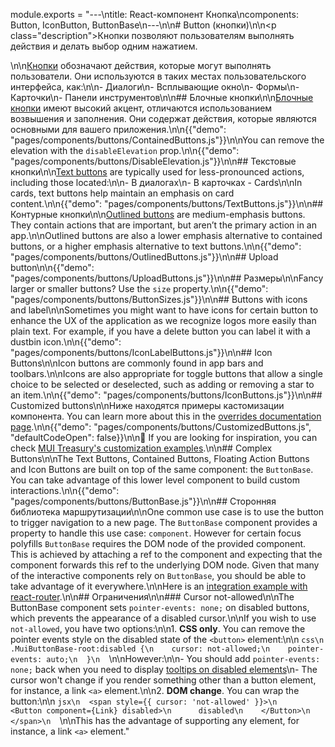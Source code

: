 module.exports = "---\ntitle: React-компонент Кнопка\ncomponents: Button, IconButton, ButtonBase\n---\n\n# Button (кнопки)\n\n<p class=\"description\">Кнопки позволяют пользователям выполнять действия и делать выбор одним нажатием.</p>\n\n[Кнопки](https://material.io/design/components/buttons.html) обозначают действия, которые могут выполнять пользователи. Они используются в таких местах пользовательского интерфейса, как:\n\n- Диалоги\n- Всплывающие окно\n- Формы\n- Карточки\n- Панели инструментов\n\n## Блочные кнопки\n\n[Блочные кнопки](https://material.io/design/components/buttons.html#contained-button) имеют высокий акцент, отличаются использованием возвышения и заполнения. Они содержат действия, которые являются основными для вашего приложения.\n\n{{\"demo\": \"pages/components/buttons/ContainedButtons.js\"}}\n\nYou can remove the elevation with the `disableElevation` prop.\n\n{{\"demo\": \"pages/components/buttons/DisableElevation.js\"}}\n\n## Текстовые кнопки\n\n[Text buttons](https://material.io/design/components/buttons.html#text-button) are typically used for less-pronounced actions, including those located:\n\n- В диалогах\n- В карточках - Cards\n\nIn cards, text buttons help maintain an emphasis on card content.\n\n{{\"demo\": \"pages/components/buttons/TextButtons.js\"}}\n\n## Контурные кнопки\n\n[Outlined buttons](https://material.io/design/components/buttons.html#outlined-button) are medium-emphasis buttons. They contain actions that are important, but aren’t the primary action in an app.\n\nOutlined buttons are also a lower emphasis alternative to contained buttons, or a higher emphasis alternative to text buttons.\n\n{{\"demo\": \"pages/components/buttons/OutlinedButtons.js\"}}\n\n## Upload button\n\n{{\"demo\": \"pages/components/buttons/UploadButtons.js\"}}\n\n## Размеры\n\nFancy larger or smaller buttons? Use the `size` property.\n\n{{\"demo\": \"pages/components/buttons/ButtonSizes.js\"}}\n\n## Buttons with icons and label\n\nSometimes you might want to have icons for certain button to enhance the UX of the application as we recognize logos more easily than plain text. For example, if you have a delete button you can label it with a dustbin icon.\n\n{{\"demo\": \"pages/components/buttons/IconLabelButtons.js\"}}\n\n## Icon Buttons\n\nIcon buttons are commonly found in app bars and toolbars.\n\nIcons are also appropriate for toggle buttons that allow a single choice to be selected or deselected, such as adding or removing a star to an item.\n\n{{\"demo\": \"pages/components/buttons/IconButtons.js\"}}\n\n## Customized buttons\n\nНиже находятся примеры кастомизации компонента. You can learn more about this in the [overrides documentation page](/customization/components/).\n\n{{\"demo\": \"pages/components/buttons/CustomizedButtons.js\", \"defaultCodeOpen\": false}}\n\n👑 If you are looking for inspiration, you can check [MUI Treasury's customization examples](https://mui-treasury.com/components/button).\n\n## Complex Buttons\n\nThe Text Buttons, Contained Buttons, Floating Action Buttons and Icon Buttons are built on top of the same component: the `ButtonBase`. You can take advantage of this lower level component to build custom interactions.\n\n{{\"demo\": \"pages/components/buttons/ButtonBase.js\"}}\n\n## Сторонняя библиотека маршрутизации\n\nOne common use case is to use the button to trigger navigation to a new page. The `ButtonBase` component provides a property to handle this use case: `component`. However for certain focus polyfills `ButtonBase` requires the DOM node of the provided component. This is achieved by attaching a ref to the component and expecting that the component forwards this ref to the underlying DOM node. Given that many of the interactive components rely on `ButtonBase`, you should be able to take advantage of it everywhere.\n\nHere is an [integration example with react-router](/guides/composition/#button).\n\n## Ограничения\n\n### Cursor not-allowed\n\nThe ButtonBase component sets `pointer-events: none;` on disabled buttons, which prevents the appearance of a disabled cursor.\n\nIf you wish to use `not-allowed`, you have two options:\n\n1. **CSS only**. You can remove the pointer events style on the disabled state of the `<button>` element:\n\n  ```css\n  .MuiButtonBase-root:disabled {\n    cursor: not-allowed;\n    pointer-events: auto;\n  }\n  ```\n\nHowever:\n\n- You should add `pointer-events: none;` back when you need to display [tooltips on disabled elements](/components/tooltips/#disabled-elements)\n- The cursor won't change if you render something other than a button element, for instance, a link `<a>` element.\n\n2. **DOM change**. You can wrap the button:\n\n  ```jsx\n  <span style={{ cursor: 'not-allowed' }}>\n    <Button component={Link} disabled>\n      disabled\n    </Button>\n  </span>\n  ```\n\nThis has the advantage of supporting any element, for instance, a link `<a>` element."